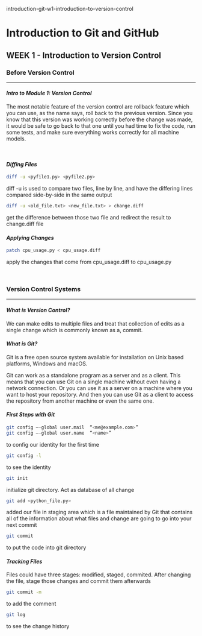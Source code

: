 introduction-git-w1-introduction-to-version-control

# Introduction to Git and GitHub
## WEEK 1 - Introduction to Version Control

### **Before Version Control**
* * *
#### *Intro to Module 1: Version Control*
The most notable feature of the version control are rollback feature which you can use, as the name says, roll back to the previous version. Since you know that this version was working correctly before the change was made, it would be safe to go back to that one until you had time to fix the code, run some tests, and make sure everything works correctly for all machine models.

<br/>

#### *Diffing Files*
```bash
diff -u <pyfile1.py> <pyfile2.py>
```
diff -u is used to compare two files, line by line, and have the differing lines compared side-by-side in the same output

```bash
diff -u <old_file.txt> <new_file.txt> > change.diff
```
get the difference between those two file and redirect the result to change.diff file


#### *Applying Changes*
```bash
patch cpu_usage.py < cpu_usage.diff
```
apply the changes that come from cpu_usage.diff to cpu_usage.py

<br/>


### **Version Control Systems**
* * *
#### *What is Version Control?*
We can make edits to multiple files and treat that collection of edits as a single change which is commonly known as a, commit.
#### *What is Git?*
Git is a free open source system available for installation on Unix based platforms, Windows and macOS.

Git can work as a standalone program as a server and as a client. This means that you can use Git on a single machine without even having a network connection. Or you can use it as a server on a machine where you want to host your repository. And then you can use Git as a client to access the repository from another machine or even the same one.

#### *First Steps with Git*
```bash
git config –-global user.mail  “<me@example.com>”
git config –-global user.name  “<name>”
```
to config our identity for the first time
```bash
git config -l
```
to see the identity
```bash
git init
```
initialize git directory. Act as database of all change
```bash
git add <python_file.py>
```
added our file in staging area which is a file maintained by Git that contains all of the information about what files and change are going to go into your next commit
```bash
git commit
```
to put the code into git directory
#### *Tracking Files*
Files could have three stages: modified, staged, commited. After changing the file, stage those changes and commit them afterwards
```bash
git commit -m 
```
to add the comment
```bash
git log
```
to see the change history
